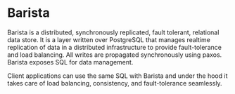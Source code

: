 Barista
====
Barista is a distributed, synchronously replicated, fault tolerant, relational data store. It is a layer written over PostgreSQL that manages realtime replication of data in a distributed infrastructure to provide fault-tolerance and load balancing. All writes are propagated synchronously using paxos. Barista exposes SQL for data management.
 
Client applications can use the same SQL with Barista and under the hood it takes care of load balancing, consistency, and fault-tolerance seamlessly.
